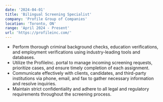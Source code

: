 ```yaml
---
date: '2024-04-01'
title: 'Bilingual Screening Specialist'
company: 'Profile Group of Companies'
location: 'Toronto, ON'
range: 'April 2024 - Present'
url: 'https://profileinc.com/'
---
```


- Perform thorough criminal background checks, education verifications, and employment verifications using industry-leading tools and databases.
- Utilize the ProfileInc. portal to manage incoming screening requests, prioritize cases, and ensure timely completion of each assignment.
- Communicate effectively with clients, candidates, and third-party institutions via phone, email, and fax to gather necessary information and resolve inquiries.
- Maintain strict confidentiality and adhere to all legal and regulatory requirements throughout the screening process.
